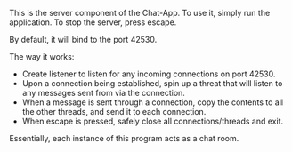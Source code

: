 This is the server component of the Chat-App. To use it, simply run the application. To stop the server, press escape.

By default, it will bind to the port 42530.

The way it works:
- Create listener to listen for any incoming connections on port 42530.
- Upon a connection being established, spin up a threat that will listen to any messages sent from via the connection.
- When a message is sent through a connection, copy the contents to all the other threads, and send it to each connection.
- When escape is pressed, safely close all connections/threads and exit.

Essentially, each instance of this program acts as a chat room.
